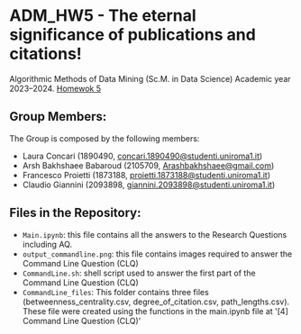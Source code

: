 # ADM_HW5 - The eternal significance of publications and citations!
Algorithmic Methods of Data Mining (Sc.M. in Data Science) Academic year 2023–2024. [Homewok 5](https://github.com/Sapienza-University-Rome/ADM/tree/master/2023/Homework_5)

## Group Members:
The Group is composed by the following members:
- Laura Concari (1890490, concari.1890490@studenti.uniroma1.it)
- Arsh Bakhshaee Babaroud (2105709, Arashbakhshaee@gmail.com)
- Francesco Proietti (1873188, proietti.1873188@studenti.uniroma1.it)
- Claudio Giannini (2093898, giannini.2093898@studenti.uniroma1.it)

## Files in the Repository:
- `Main.ipynb`: this file contains all the answers to the Research Questions including AQ.
- `output_commandline.png`: this file contains images required to answer the Command Line Question (CLQ)
- `CommandLine.sh`:  shell script used to answer the first part of the Command Line Question (CLQ)
- `CommandLine_files`: This folder contains three files (betweenness_centrality.csv, degree_of_citation.csv, path_lengths.csv). These file were created using the functions in the main.ipynb file at '[4] Command Line Question (CLQ)'
